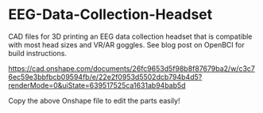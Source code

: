 # EEG-Data-Collection-Headset
CAD files for 3D printing an EEG data collection headset that is compatible with most head sizes and VR/AR goggles. See blog post on OpenBCI for build instructions. 

https://cad.onshape.com/documents/26fc9653d5f98b8f87679ba2/w/c3c76ec59e3bbfbcb09594fb/e/22e2f0953d5502dcb794b4d5?renderMode=0&uiState=639517525ca1631ab94bab5d

Copy the above Onshape file to edit the parts easily!
